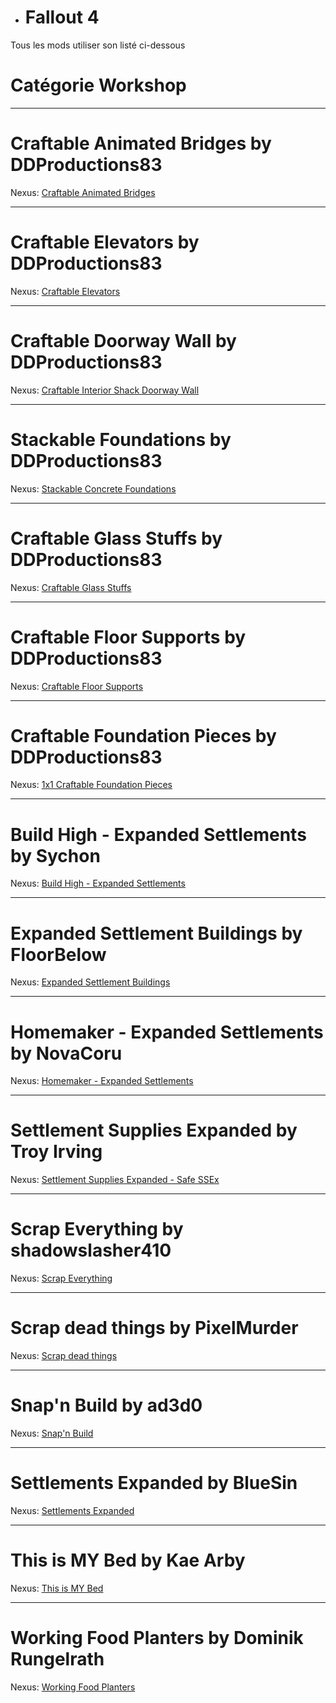 - <h1> <a name="user-content-html" class="anchor" href="#DIABLOxMJ" aria-hidden="true"><span class="octicon octicon-link"></span></a>Fallout 4</h1>

Tous les mods utiliser son listé ci-dessous

<h1> <a name="user-content-html" class="anchor" href="#DIABLOxMJ" aria-hidden="true"><span class="octicon octicon-link"></span></a>Catégorie Workshop</h1>

------------------------------------------------------------------------------------------------------------ 

<h1> <a name="user-content-html" class="anchor" href="#DIABLOxMJ" aria-hidden="true"><span class="octicon octicon-link"></span></a>Craftable Animated Bridges by DDProductions83</h1>

Nexus: <a href="http://www.nexusmods.com/fallout4/mods/6343/?" target="_blank">Craftable Animated Bridges</a>

-----------

<h1> <a name="user-content-html" class="anchor" href="#DIABLOxMJ" aria-hidden="true"><span class="octicon octicon-link"></span></a>Craftable Elevators by DDProductions83</h1>

Nexus: <a href="http://www.nexusmods.com/fallout4/mods/6053/?" target="_blank">Craftable Elevators</a>

-----------

<h1> <a name="user-content-html" class="anchor" href="#DIABLOxMJ" aria-hidden="true"><span class="octicon octicon-link"></span></a>Craftable Doorway Wall by DDProductions83</h1>

Nexus: <a href="http://www.nexusmods.com/fallout4/mods/6637/?" target="_blank">Craftable Interior Shack Doorway Wall</a>

-----------

<h1> <a name="user-content-html" class="anchor" href="#DIABLOxMJ" aria-hidden="true"><span class="octicon octicon-link"></span></a>Stackable Foundations by DDProductions83</h1>

Nexus: <a href="http://www.nexusmods.com/fallout4/mods/6362/?" target="_blank">Stackable Concrete Foundations</a>

-----------

<h1> <a name="user-content-html" class="anchor" href="#DIABLOxMJ" aria-hidden="true"><span class="octicon octicon-link"></span></a>Craftable Glass Stuffs by DDProductions83</h1>

Nexus: <a href="http://www.nexusmods.com/fallout4/mods/7790/?" target="_blank">Craftable Glass Stuffs</a>

-----------

<h1> <a name="user-content-html" class="anchor" href="#DIABLOxMJ" aria-hidden="true"><span class="octicon octicon-link"></span></a>Craftable Floor Supports by DDProductions83</h1>

Nexus: <a href="http://www.nexusmods.com/fallout4/mods/7784/?" target="_blank">Craftable Floor Supports</a>

-----------

<h1> <a name="user-content-html" class="anchor" href="#DIABLOxMJ" aria-hidden="true"><span class="octicon octicon-link"></span></a>Craftable Foundation Pieces by DDProductions83</h1>

Nexus: <a href="http://www.nexusmods.com/fallout4/mods/7780/?" target="_blank">1x1 Craftable Foundation Pieces</a>

-----------

<h1> <a name="user-content-html" class="anchor" href="#DIABLOxMJ" aria-hidden="true"><span class="octicon octicon-link"></span></a>Build High - Expanded Settlements by Sychon</h1>

Nexus: <a href="http://www.nexusmods.com/fallout4/mods/3528/?" target="_blank">Build High - Expanded Settlements</a>

-----------

<h1> <a name="user-content-html" class="anchor" href="#DIABLOxMJ" aria-hidden="true"><span class="octicon octicon-link"></span></a>Expanded Settlement Buildings by FloorBelow</h1>

Nexus: <a href="http://www.nexusmods.com/fallout4/mods/3126/?" target="_blank">Expanded Settlement Buildings</a>

-----------

<h1> <a name="user-content-html" class="anchor" href="#DIABLOxMJ" aria-hidden="true"><span class="octicon octicon-link"></span></a>Homemaker - Expanded Settlements by NovaCoru </h1>

Nexus: <a href="http://www.nexusmods.com/fallout4/mods/1478/?" target="_blank">Homemaker - Expanded Settlements</a>

-----------

<h1> <a name="user-content-html" class="anchor" href="#DIABLOxMJ" aria-hidden="true"><span class="octicon octicon-link"></span></a>Settlement Supplies Expanded by Troy Irving</h1>

Nexus: <a href="http://www.nexusmods.com/fallout4/mods/1145/?" target="_blank">Settlement Supplies Expanded - Safe SSEx</a>

-----------

<h1> <a name="user-content-html" class="anchor" href="#DIABLOxMJ" aria-hidden="true"><span class="octicon octicon-link"></span></a>Scrap Everything by shadowslasher410</h1>

Nexus: <a href="http://www.nexusmods.com/fallout4/mods/5320/?" target="_blank">Scrap Everything</a>

-----------

<h1> <a name="user-content-html" class="anchor" href="#DIABLOxMJ" aria-hidden="true"><span class="octicon octicon-link"></span></a>Scrap dead things by PixelMurder</h1>

Nexus: <a href="http://www.nexusmods.com/fallout4/mods/6497/?" target="_blank">Scrap dead things</a>

-----------

<h1> <a name="user-content-html" class="anchor" href="#DIABLOxMJ" aria-hidden="true"><span class="octicon octicon-link"></span></a>Snap'n Build by ad3d0</h1>

Nexus: <a href="http://www.nexusmods.com/fallout4/mods/7393/?" target="_blank">Snap'n Build</a>

-----------

<h1> <a name="user-content-html" class="anchor" href="#DIABLOxMJ" aria-hidden="true"><span class="octicon octicon-link"></span></a>Settlements Expanded by BlueSin</h1>

Nexus: <a href="http://www.nexusmods.com/fallout4/mods/1062/?" target="_blank">Settlements Expanded</a>

-----------

<h1> <a name="user-content-html" class="anchor" href="#DIABLOxMJ" aria-hidden="true"><span class="octicon octicon-link"></span></a>This is MY Bed by Kae Arby</h1>

Nexus: <a href="http://www.nexusmods.com/fallout4/mods/7399/?" target="_blank">This is MY Bed</a>

-----------

<h1> <a name="user-content-html" class="anchor" href="#DIABLOxMJ" aria-hidden="true"><span class="octicon octicon-link"></span></a>Working Food Planters by Dominik Rungelrath</h1>

Nexus: <a href="http://www.nexusmods.com/fallout4/mods/1490/?" target="_blank">Working Food Planters</a>
